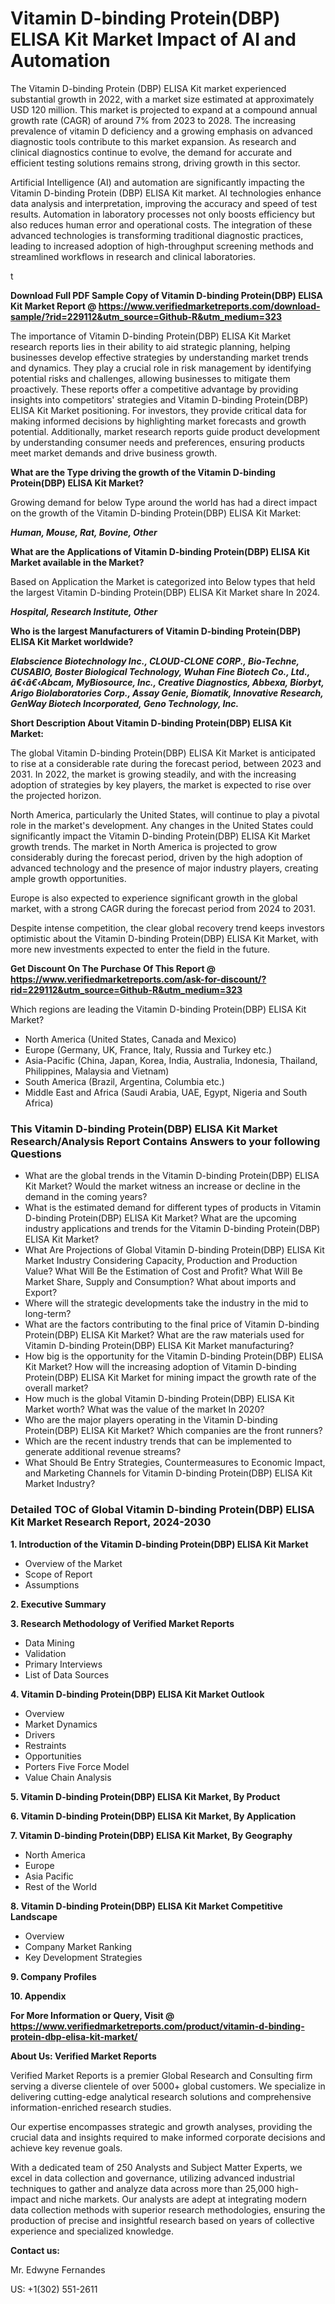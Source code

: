 <meta name="title" content="Global Vitamin D-binding Protein(DBP) ELISA Kit Market Impact of AI and Automation"><meta name="description" content="The Vitamin D-binding Protein (DBP) ELISA Kit market experienced substantial growth in 2022, with a market size estimated at approximately USD 120 million. This market"><meta name="title" content="Vitamin D-binding Protein(DBP) ELISA Kit Market Size, Share, Scope, Trends, Growth, Opportunities, Analysis, Forecast"><h1>Vitamin D-binding Protein(DBP) ELISA Kit Market Impact of AI and Automation</h1><p>The Vitamin D-binding Protein (DBP) ELISA Kit market experienced substantial growth in 2022, with a market size estimated at approximately USD 120 million. This market is projected to expand at a compound annual growth rate (CAGR) of around 7% from 2023 to 2028. The increasing prevalence of vitamin D deficiency and a growing emphasis on advanced diagnostic tools contribute to this market expansion. As research and clinical diagnostics continue to evolve, the demand for accurate and efficient testing solutions remains strong, driving growth in this sector.</p><p>Artificial Intelligence (AI) and automation are significantly impacting the Vitamin D-binding Protein (DBP) ELISA Kit market. AI technologies enhance data analysis and interpretation, improving the accuracy and speed of test results. Automation in laboratory processes not only boosts efficiency but also reduces human error and operational costs. The integration of these advanced technologies is transforming traditional diagnostic practices, leading to increased adoption of high-throughput screening methods and streamlined workflows in research and clinical laboratories.</p>t</p><p id="" class=""><strong>Download Full PDF Sample Copy of Vitamin D-binding Protein(DBP) ELISA Kit Market Report @ <a href="https://www.verifiedmarketreports.com/download-sample/?rid=229112&utm_source=Github-R&utm_medium=323" target="_blank">https://www.verifiedmarketreports.com/download-sample/?rid=229112&utm_source=Github-R&utm_medium=323</a></strong></p><p>The importance of&nbsp;Vitamin D-binding Protein(DBP) ELISA Kit Market research reports lies in their ability to aid strategic planning, helping businesses develop effective strategies by understanding market trends and dynamics. They play a crucial role in risk management by identifying potential risks and challenges, allowing businesses to mitigate them proactively. These reports offer a competitive advantage by providing insights into competitors' strategies and Vitamin D-binding Protein(DBP) ELISA Kit Market positioning. For investors, they provide critical data for making informed decisions by highlighting market forecasts and growth potential. Additionally, market research reports guide product development by understanding consumer needs and preferences, ensuring products meet market demands and drive business growth.</p><p><strong>What are the&nbsp;Type driving the growth of the Vitamin D-binding Protein(DBP) ELISA Kit Market?</strong></p><p id="" class="">Growing demand for below Type around the world has had a direct impact on the growth of the Vitamin D-binding Protein(DBP) ELISA Kit Market:</p><em><strong>Human, Mouse, Rat, Bovine, Other</strong></em></p><strong>What are the&nbsp;Applications&nbsp;of Vitamin D-binding Protein(DBP) ELISA Kit Market available in the Market?</strong></p><p id="" class="">Based on Application the Market is categorized into Below types that held the largest Vitamin D-binding Protein(DBP) ELISA Kit Market share In 2024.</p><em><strong>Hospital, Research Institute, Other</strong></em></p><strong>Who is the largest Manufacturers of Vitamin D-binding Protein(DBP) ELISA Kit Market worldwide?</strong></p><p><em><strong>Elabscience Biotechnology Inc., CLOUD-CLONE CORP., Bio-Techne, CUSABIO, Boster Biological Technology, Wuhan Fine Biotech Co., Ltd., â€‹â€‹Abcam, MyBiosource, Inc., Creative Diagnostics, Abbexa, Biorbyt, Arigo Biolaboratories Corp., Assay Genie, Biomatik, Innovative Research, GenWay Biotech Incorporated, Geno Technology, Inc.</strong></em></p><p id="" class=""><strong>Short Description About Vitamin D-binding Protein(DBP) ELISA Kit Market:</strong></p><p>The global Vitamin D-binding Protein(DBP) ELISA Kit Market is anticipated to rise at a considerable rate during the forecast period, between 2023 and 2031. In 2022, the market is growing steadily, and with the increasing adoption of strategies by key players, the market is expected to rise over the projected horizon.</p><p>North America, particularly the United States, will continue to play a pivotal role in the market's development. Any changes in the United States could significantly impact the Vitamin D-binding Protein(DBP) ELISA Kit Market growth trends. The market in North America is projected to grow considerably during the forecast period, driven by the high adoption of advanced technology and the presence of major industry players, creating ample growth opportunities.</p><p>Europe is also expected to experience significant growth in the global market, with a strong CAGR during the forecast period from 2024 to 2031.</p><p>Despite intense competition, the clear global recovery trend keeps investors optimistic about the Vitamin D-binding Protein(DBP) ELISA Kit Market, with more new investments expected to enter the field in the future.</p><p id="" class=""><strong>Get Discount On The Purchase Of This Report @ <a href="https://www.verifiedmarketreports.com/ask-for-discount/?rid=229112&utm_source=Github-R&utm_medium=323" target="_blank">https://www.verifiedmarketreports.com/ask-for-discount/?rid=229112&utm_source=Github-R&utm_medium=323</a></strong></p>Which regions are leading the Vitamin D-binding Protein(DBP) ELISA Kit Market?</p><ul><li>North America (United States, Canada and Mexico)</li><li>Europe (Germany, UK, France, Italy, Russia and Turkey etc.)</li><li>Asia-Pacific (China, Japan, Korea, India, Australia, Indonesia, Thailand, Philippines, Malaysia and Vietnam)</li><li>South America (Brazil, Argentina, Columbia etc.)</li><li>Middle East and Africa (Saudi Arabia, UAE, Egypt, Nigeria and South Africa)</li></ul><h3 id="" class="">This Vitamin D-binding Protein(DBP) ELISA Kit Market Research/Analysis Report Contains Answers to your following Questions</h3><ul><li>What are the global trends in the Vitamin D-binding Protein(DBP) ELISA Kit Market? Would the market witness an increase or decline in the demand in the coming years?</li><li>What is the estimated demand for different types of products in Vitamin D-binding Protein(DBP) ELISA Kit Market? What are the upcoming industry applications and trends for the Vitamin D-binding Protein(DBP) ELISA Kit Market?</li><li>What Are Projections of Global Vitamin D-binding Protein(DBP) ELISA Kit Market Industry Considering Capacity, Production and Production Value? What Will Be the Estimation of Cost and Profit? What Will Be Market Share, Supply and Consumption? What about imports and Export?</li><li>Where will the strategic developments take the industry in the mid to long-term?</li><li>What are the factors contributing to the final price of Vitamin D-binding Protein(DBP) ELISA Kit Market? What are the raw materials used for Vitamin D-binding Protein(DBP) ELISA Kit Market manufacturing?</li><li>How big is the opportunity for the Vitamin D-binding Protein(DBP) ELISA Kit Market? How will the increasing adoption of Vitamin D-binding Protein(DBP) ELISA Kit Market for mining impact the growth rate of the overall market?</li><li>How much is the global Vitamin D-binding Protein(DBP) ELISA Kit Market worth? What was the value of the market In 2020?</li><li>Who are the major players operating in the Vitamin D-binding Protein(DBP) ELISA Kit Market? Which companies are the front runners?</li><li>Which are the recent industry trends that can be implemented to generate additional revenue streams?</li><li>What Should Be Entry Strategies, Countermeasures to Economic Impact, and Marketing Channels for Vitamin D-binding Protein(DBP) ELISA Kit Market Industry?</li></ul><h3 id="" class="">Detailed TOC of Global Vitamin D-binding Protein(DBP) ELISA Kit Market Research Report, 2024-2030</h3><p id="" class=""><strong>1. Introduction of the Vitamin D-binding Protein(DBP) ELISA Kit Market</strong></p><ul><li>Overview of the Market</li><li>Scope of Report</li><li>Assumptions</li></ul><p id="" class=""><strong>2. Executive Summary</strong></p><p id="" class=""><strong>3. Research Methodology of Verified Market Reports</strong></p><ul><li>Data Mining</li><li>Validation</li><li>Primary Interviews</li><li>List of Data Sources</li></ul><p id="" class=""><strong>4. Vitamin D-binding Protein(DBP) ELISA Kit Market Outlook</strong></p><ul><li>Overview</li><li>Market Dynamics</li><li>Drivers</li><li>Restraints</li><li>Opportunities</li><li>Porters Five Force Model</li><li>Value Chain Analysis</li></ul><p id="" class=""><strong>5. Vitamin D-binding Protein(DBP) ELISA Kit Market, By Product</strong></p><p id="" class=""><strong>6. Vitamin D-binding Protein(DBP) ELISA Kit Market, By Application</strong></p><p id="" class=""><strong>7. Vitamin D-binding Protein(DBP) ELISA Kit Market, By Geography</strong></p><ul><li>North America</li><li>Europe</li><li>Asia Pacific</li><li>Rest of the World</li></ul><p id="" class=""><strong>8. Vitamin D-binding Protein(DBP) ELISA Kit Market Competitive Landscape</strong></p><ul><li>Overview</li><li>Company Market Ranking</li><li>Key Development Strategies</li></ul><p id="" class=""><strong>9. Company Profiles</strong></p><p id="" class=""><strong>10. Appendix</strong></p><p id="" class=""><strong>For More Information or Query, Visit @ <a href="https://www.verifiedmarketreports.com/product/vitamin-d-binding-protein-dbp-elisa-kit-market/" target="_blank">https://www.verifiedmarketreports.com/product/vitamin-d-binding-protein-dbp-elisa-kit-market/</a></strong></p><p id="" class=""><strong>About Us: Verified Market Reports</strong></p><p id="" class="">Verified Market Reports is a premier Global Research and Consulting firm serving a diverse clientele of over 5000+ global customers. We specialize in delivering cutting-edge analytical research solutions and comprehensive information-enriched research studies.</p><p id="" class="">Our expertise encompasses strategic and growth analyses, providing the crucial data and insights required to make informed corporate decisions and achieve key revenue goals.</p><p id="" class="">With a dedicated team of 250 Analysts and Subject Matter Experts, we excel in data collection and governance, utilizing advanced industrial techniques to gather and analyze data across more than 25,000 high-impact and niche markets. Our analysts are adept at integrating modern data collection methods with superior research methodologies, ensuring the production of precise and insightful research based on years of collective experience and specialized knowledge.</p><p id="" class=""><strong>Contact us:</strong></p><p id="" class="">Mr. Edwyne Fernandes</p><p id="" class="">US: +1(302) 551-2611</p>